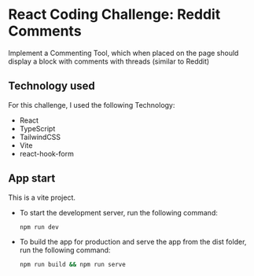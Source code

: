# React Coding Challenge: Reddit Comments

Implement a Commenting Tool, which when placed on the page should display a block with comments with threads (similar to Reddit)

## Technology used

For this challenge, I used the following Technology:

- React
- TypeScript
- TailwindCSS
- Vite
- react-hook-form

## App start

This is a vite project.

- To start the development server, run the following command:

  ```sh
  npm run dev
  ```

- To build the app for production and serve the app from the dist folder, run the following command:
  ```sh
  npm run build && npm run serve
  ```
